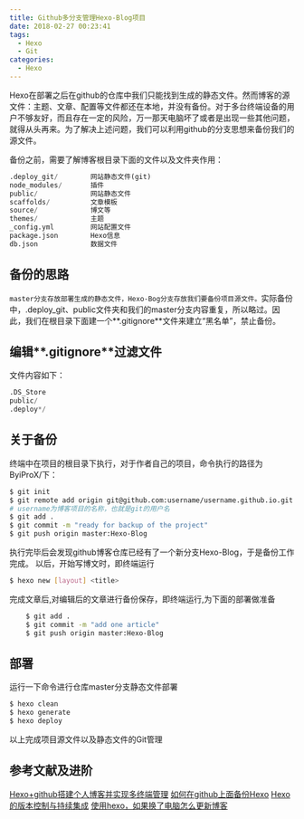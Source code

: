 ```yaml
---
title: Github多分支管理Hexo-Blog项目
date: 2018-02-27 00:23:41
tags:
  - Hexo
  - Git
categories:
  - Hexo
---
```


Hexo在部署之后在github的仓库中我们只能找到生成的静态文件。然而博客的源文件：主题、文章、配置等文件都还在本地，并没有备份。对于多台终端设备的用户不够友好，而且存在一定的风险，万一那天电脑坏了或者是出现一些其他问题，就得从头再来。为了解决上述问题，我们可以利用github的分支思想来备份我们的源文件。

<!--more-->

备份之前，需要了解博客根目录下面的文件以及文件夹作用：
```python
.deploy_git/        网站静态文件(git)
node_modules/       插件
public/             网站静态文件
scaffolds/          文章模板
source/             博文等
themes/             主题
_config.yml         网站配置文件
package.json        Hexo信息
db.json             数据文件
```
## 备份的思路
`master分支存放部署生成的静态文件，Hexo-Bog分支存放我们要备份项目源文件。`实际备份中，.deploy_git、public文件夹和我们的master分支内容重复，所以略过。因此，我们在根目录下面建一个**.gitignore**文件来建立“黑名单”，禁止备份。

## 编辑**.gitignore**过滤文件
文件内容如下：
```python
.DS_Store
public/
.deploy*/
```
## 关于备份
终端中在项目的根目录下执行，对于作者自己的项目，命令执行的路径为ByiProX/下：
```Bash
$ git init
$ git remote add origin git@github.com:username/username.github.io.git		
# username为博客项目的名称，也就是git的用户名
$ git add .
$ git commit -m "ready for backup of the project"
$ git push origin master:Hexo-Blog
```

执行完毕后会发现github博客仓库已经有了一个新分支Hexo-Blog，于是备份工作完成。
以后，开始写博文时，即终端运行
```Bash
$ hexo new [layout] <title>
```
完成文章后,对编辑后的文章进行备份保存，即终端运行,为下面的部署做准备
```Bash
    $ git add .
    $ git commit -m "add one article"
    $ git push origin master:Hexo-Blog
```

## 部署
运行一下命令进行仓库master分支静态文件部署
```Bash
$ hexo clean
$ hexo generate
$ hexo deploy
```

以上完成项目源文件以及静态文件的Git管理

## 参考文献及进阶
[Hexo+github搭建个人博客并实现多终端管理](https://mrlrf.github.io/2017/05/05/Hexo-github%E6%90%AD%E5%BB%BA%E5%8D%9A%E5%AE%A2/)
[如何在github上面备份Hexo](https://blog.zaihua.me/post/blog_github_backup.html)
[Hexo的版本控制与持续集成](https://formulahendry.github.io/2016/12/04/hexo-ci/)
[使用hexo，如果换了电脑怎么更新博客](https://www.zhihu.com/question/21193762)

